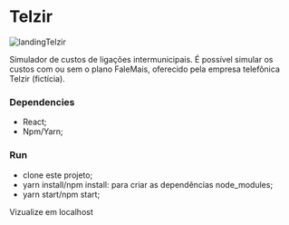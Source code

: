 # Telzir

![landingTelzir](https://user-images.githubusercontent.com/45572994/98571372-40585600-2293-11eb-8f75-07e8e707114b.png)

Simulador de custos de ligações intermunicipais. É possível simular os custos com ou sem o plano FaleMais, oferecido pela empresa telefônica Telzir (fictícia). 


### Dependencies

- React;
- Npm/Yarn;

### Run

- clone este projeto;
- yarn install/npm install: para criar as dependências node_modules;
- yarn start/npm start;

Vizualize em localhost
